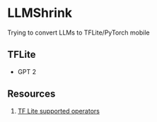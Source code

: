 # LLMShrink
Trying to convert LLMs to TFLite/PyTorch mobile

## TFLite
- GPT 2 
  

## Resources
1. [TF Lite supported operators](https://www.tensorflow.org/lite/guide/op_select_allowlist)

